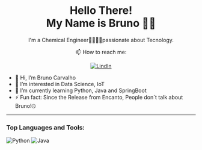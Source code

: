 <h1 align='center'>
Hello There!</br>My Name is Bruno ✌🏽
</h1>

<p align='center'>
 I'm a Chemical Engineer👨🏽‍🔬🧪passionate about Tecnology.
</p>

<div align='center'>
📫 How to reach me:

[![LindIn](https://img.shields.io/badge/LinkedIn-0077B5?style=for-the-badge&logo=linkedin&logoColor=white)](https://www.linkedin.com/in/bruno-carvalho-b7b87117b/)
</div>

- 👋 Hi, I’m Bruno Carvalho 
- 👀 I’m interested in Data Science, IoT 
- 🌱 I’m currently learning Python, Java and SpringBoot
- ⚡ Fun fact: Since the Release from Encanto, People don´t talk about Bruno!🤐

---

### Top Languages and Tools:

![Python](https://img.shields.io/badge/Python-3776ab?style=for-the-badge&logo=python&logoColor=white)
![Java](https://img.shields.io/badge/Java-f05032?style=for-the-badge&logo=Java&logoColor=white)

<!---
brunoCarvalhoo/brunoCarvalhoo is a ✨ special ✨ repository because its `README.md` (this file) appears on your GitHub profile.
You can click the Preview link to take a look at your changes.
--->

